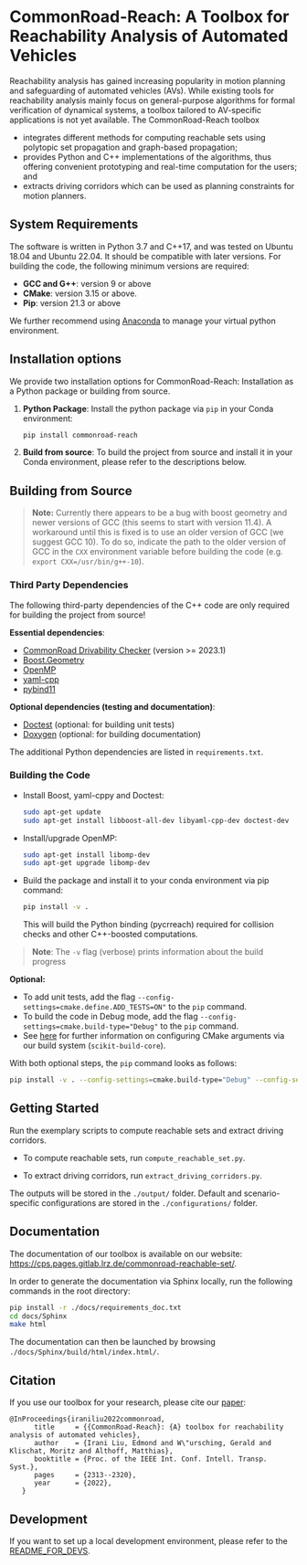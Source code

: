 # CommonRoad-Reach: A Toolbox for Reachability Analysis of Automated Vehicles

Reachability analysis has gained increasing popularity in motion planning and safeguarding of automated vehicles (AVs). 
While existing tools for reachability analysis mainly focus on general-purpose algorithms for formal verification 
of dynamical systems, a toolbox tailored to AV-specific applications is not yet available. 
The CommonRoad-Reach toolbox

- integrates different methods for computing reachable sets using polytopic set propagation and graph-based propagation;
- provides Python and C++ implementations of the algorithms, thus offering convenient prototyping and real-time computation for the users; and
- extracts driving corridors which can be used as planning constraints for motion planners.


## System Requirements

The software is written in Python 3.7 and C++17, and was tested on Ubuntu 18.04 and Ubuntu 22.04.
It should be compatible with later versions.
For building the code, the following minimum versions are required:
  * **GCC and G++**: version 9 or above
  * **CMake**: version 3.15 or above.
  * **Pip**: version 21.3 or above

We further recommend using [Anaconda](https://www.anaconda.com/) to manage your virtual python environment.


## Installation options

We provide two installation options for CommonRoad-Reach: Installation as a Python package or building from source.

1. **Python Package**: Install the python package via `pip` in your Conda environment:
    ```bash
    pip install commonroad-reach
    ```

2. **Build from source**: To build the project from source and install it in your Conda environment, please refer to the
descriptions below.


## Building from Source

> **Note:** Currently there appears to be a bug with boost geometry and newer versions of GCC (this seems to start with version 11.4).
> A workaround until this is fixed is to use an older version of GCC (we suggest GCC 10).
> To do so, indicate the path to the older version of GCC in the `CXX` environment variable before building the code (e.g. `export CXX=/usr/bin/g++-10`).

### Third Party Dependencies
The following third-party dependencies of the C++ code are only required for building the project from source!

**Essential dependencies**:
* [CommonRoad Drivability Checker](https://commonroad.in.tum.de/tools/drivability-checker) (version >= 2023.1)
* [Boost.Geometry](https://www.boost.org/doc/libs/1_79_0/libs/geometry/doc/html/index.html)
* [OpenMP](https://www.openmp.org/)
* [yaml-cpp](https://github.com/jbeder/yaml-cpp)
* [pybind11](https://github.com/pybind/pybind11)

**Optional dependencies (testing and documentation)**:
* [Doctest](https://github.com/doctest/doctest) (optional: for building unit tests)
* [Doxygen](https://doxygen.nl/) (optional: for building documentation)

The additional Python dependencies are listed in `requirements.txt`.


### Building the Code

* Install Boost, yaml-cppy and Doctest:
  ```bash
  sudo apt-get update
  sudo apt-get install libboost-all-dev libyaml-cpp-dev doctest-dev
  ```

* Install/upgrade OpenMP:
  ```bash
  sudo apt-get install libomp-dev
  sudo apt-get upgrade libomp-dev
  ```

* Build the package and install it to your conda environment via pip command:
  ```bash
  pip install -v .
  ```
  This will build the Python binding (pycrreach) required for collision checks and other C++-boosted computations.

> **Note**: The `-v` flag (verbose) prints information about the build progress

**Optional:**

- To add unit tests, add the flag `--config-settings=cmake.define.ADD_TESTS=ON"` to the `pip` command.
- To build the code in Debug mode, add the flag `--config-settings=cmake.build-type="Debug"` to the `pip` command.
- See [here](https://scikit-build-core.readthedocs.io/en/latest/configuration.html#configuring-cmake-arguments-and-defines) for further information on configuring CMake arguments via our build system (`scikit-build-core`).

With both optional steps, the `pip` command looks as follows:

```bash
pip install -v . --config-settings=cmake.build-type="Debug" --config-settings=cmake.define.ADD_TESTS=ON
```


## Getting Started

Run the exemplary scripts to compute reachable sets and extract driving corridors.

* To compute reachable sets, run `compute_reachable_set.py`.

* To extract driving corridors, run `extract_driving_corridors.py`.

The outputs will be stored in the `./output/` folder. Default and scenario-specific configurations are stored in the `./configurations/` folder.


## Documentation

The documentation of our toolbox is available on our website: https://cps.pages.gitlab.lrz.de/commonroad-reachable-set/.

In order to generate the documentation via Sphinx locally, run the following commands in the root directory:

```bash
pip install -r ./docs/requirements_doc.txt
cd docs/Sphinx
make html
```

The documentation can then be launched by browsing ``./docs/Sphinx/build/html/index.html/``.


## Citation
If you use our toolbox for your research, please cite our [paper](https://mediatum.ub.tum.de/doc/1684928/1684928.pdf):

```text
@InProceedings{iraniliu2022commonroad,
      title     = {{CommonRoad-Reach}: {A} toolbox for reachability analysis of automated vehicles},
      author    = {Irani Liu, Edmond and W\"ursching, Gerald and Klischat, Moritz and Althoff, Matthias},
      booktitle = {Proc. of the IEEE Int. Conf. Intell. Transp. Syst.},
      pages     = {2313--2320},
      year      = {2022},
   }
```

## Development

If you want to set up a local development environment, please refer to the [README_FOR_DEVS](./README_FOR_DEVS.md).
